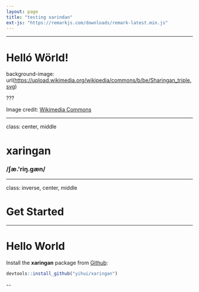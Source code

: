 ```yaml
---
layout: page
title: "testing xarindan"
ext-js: "https://remarkjs.com/downloads/remark-latest.min.js"
---
```




---

# Helló Wörld!


background-image: url(https://upload.wikimedia.org/wikipedia/commons/b/be/Sharingan_triple.svg)

???

Image credit: [Wikimedia Commons](https://commons.wikimedia.org/wiki/File:Sharingan_triple.svg)

---
class: center, middle

# xaringan

### /ʃæ.'riŋ.ɡæn/

---
class: inverse, center, middle

# Get Started

---

# Hello World

Install the **xaringan** package from [Github](https://github.com/yihui/xaringan):


```r
devtools::install_github("yihui/xaringan")
```

--
